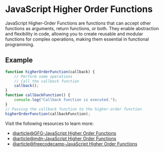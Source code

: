 # JavaScript Higher Order Functions

JavaScript Higher-Order Functions are functions that can accept other functions as arguments, return functions, or both. They enable abstraction and flexibility in code, allowing you to create reusable and modular functions for complex operations, making them essential in functional programming.

## Example

```javascript
function higherOrderFunction(callback) {
    // Perform some operations
    // Call the callback function
    callback();
}
function callbackFunction() {
    console.log("Callback function is executed.");
}
// Passing the callback function to the higher-order function
higherOrderFunction(callbackFunction);
```

Visit the following resources to learn more:

- [@article@GFG-JavaScript Higher Order Functions](https://www.geeksforgeeks.org/javascript-higher-order-functions/)
- [@article@mdn-JavaScript Higher Order Functions](https://developer.mozilla.org/en-US/docs/Glossary/First-class_Function)
- [@article@freecodecamp-JavaScript Higher Order Functions](https://www.freecodecamp.org/news/higher-order-functions-in-javascript-explained/)
